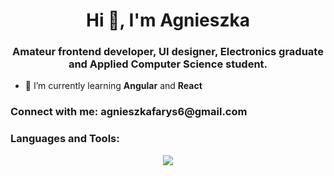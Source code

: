 <h1 align="center">Hi 👋, I'm Agnieszka</h1>
<h3 align="center">Amateur frontend developer, UI designer, Electronics graduate and Applied Computer Science student.</h3>

- 🌱 I’m currently learning **Angular** and **React**

<h3 align="left">Connect with me: agnieszkafarys6@gmail.com </h3>
<p align="left">
</p>

<h3 align="left">Languages and Tools:</h3>
<p align="center">
  <a href="https://skillicons.dev">
    <img src="https://skillicons.dev/icons?i=git,angular,bootstrap,cpp,css,html,js,figma,ai,php" />
  </a>
</p>
